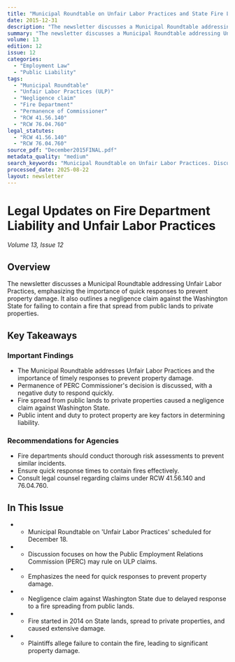 ```yaml
---
title: "Municipal Roundtable on Unfair Labor Practices and State Fire Liability Claims"
date: 2015-12-31
description: "The newsletter discusses a Municipal Roundtable addressing Unfair Labor Practices, emphasizing the importance of quick responses to prevent property damage. It also outlines a negligence claim against the Washington State for failing to contain a fire that spread from public lands to private properties."
summary: "The newsletter discusses a Municipal Roundtable addressing Unfair Labor Practices, emphasizing the importance of quick responses to prevent property damage. It also outlines a negligence claim against the Washington State for failing to contain a fire that spread from public lands to private properties."
volume: 13
edition: 12
issue: 12
categories:
  - "Employment Law"
  - "Public Liability"
tags:
  - "Municipal Roundtable"
  - "Unfair Labor Practices (ULP)"
  - "Negligence claim"
  - "Fire Department"
  - "Permanence of Commissioner"
  - "RCW 41.56.140"
  - "RCW 76.04.760"
legal_statutes:
  - "RCW 41.56.140"
  - "RCW 76.04.760"
source_pdf: "December2015FINAL.pdf"
metadata_quality: "medium"
search_keywords: "Municipal Roundtable on Unfair Labor Practices. Discussion on how PERC may rule on claims for unfair labor practices over the last five years. Joseph Quinn as legal counsel to more than 40 Fire Depart..."
processed_date: 2025-08-22
layout: newsletter
---
```


# Legal Updates on Fire Department Liability and Unfair Labor Practices

*Volume 13, Issue 12*

## Overview

The newsletter discusses a Municipal Roundtable addressing Unfair Labor Practices, emphasizing the importance of quick responses to prevent property damage. It also outlines a negligence claim against the Washington State for failing to contain a fire that spread from public lands to private properties.

## Key Takeaways

### Important Findings

- The Municipal Roundtable addresses Unfair Labor Practices and the importance of timely responses to prevent property damage.
- Permanence of PERC Commissioner's decision is discussed, with a negative duty to respond quickly.
- Fire spread from public lands to private properties caused a negligence claim against Washington State.
- Public intent and duty to protect property are key factors in determining liability.

### Recommendations for Agencies

- Fire departments should conduct thorough risk assessments to prevent similar incidents.
- Ensure quick response times to contain fires effectively.
- Consult legal counsel regarding claims under RCW 41.56.140 and 76.04.760.

## In This Issue

- - Municipal Roundtable on 'Unfair Labor Practices' scheduled for December 18.
- - Discussion focuses on how the Public Employment Relations Commission (PERC) may rule on ULP claims.
- - Emphasizes the need for quick responses to prevent property damage.
- - Negligence claim against Washington State due to delayed response to a fire spreading from public lands.
- - Fire started in 2014 on State lands, spread to private properties, and caused extensive damage.
- - Plaintiffs allege failure to contain the fire, leading to significant property damage.

